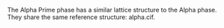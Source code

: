The Alpha Prime phase has a similar lattice structure to the Alpha phase. They share the same reference structure: alpha.cif.